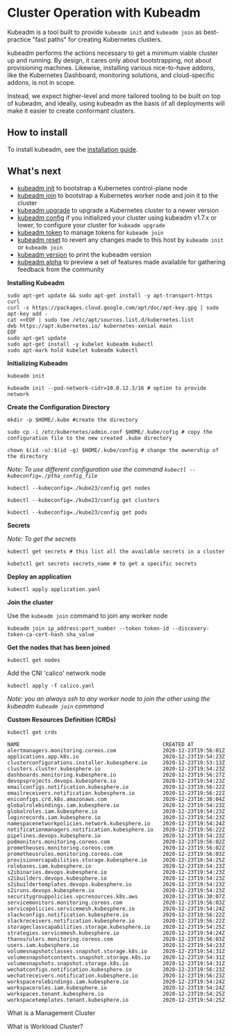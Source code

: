 # Cluster Operation with Kubeadm

Kubeadm is a tool built to provide `kubeadm init` and `kubeadm join` as best-practice "fast paths" for creating Kubernetes clusters.

kubeadm performs the actions necessary to get a minimum viable cluster up and running. By design, it cares only about bootstrapping, not about provisioning machines. Likewise, installing various nice-to-have addons, like the Kubernetes Dashboard, monitoring solutions, and cloud-specific addons, is not in scope.

Instead, we expect higher-level and more tailored tooling to be built on top of kubeadm, and ideally, using kubeadm as the basis of all deployments will make it easier to create conformant clusters.

## How to install

To install kubeadm, see the [installation guide](https://kubernetes.io/docs/setup/production-environment/tools/kubeadm/install-kubeadm).

## What's next

- [kubeadm init](https://kubernetes.io/docs/reference/setup-tools/kubeadm/kubeadm-init) to bootstrap a Kubernetes control-plane node
- [kubeadm join](https://kubernetes.io/docs/reference/setup-tools/kubeadm/kubeadm-join) to bootstrap a Kubernetes worker node and join it to the cluster
- [kubeadm upgrade](https://kubernetes.io/docs/reference/setup-tools/kubeadm/kubeadm-upgrade) to upgrade a Kubernetes cluster to a newer version
- [kubeadm config](https://kubernetes.io/docs/reference/setup-tools/kubeadm/kubeadm-config) if you initialized your cluster using kubeadm v1.7.x or lower, to configure your cluster for `kubeadm upgrade`
- [kubeadm token](https://kubernetes.io/docs/reference/setup-tools/kubeadm/kubeadm-token) to manage tokens for `kubeadm join`
- [kubeadm reset](https://kubernetes.io/docs/reference/setup-tools/kubeadm/kubeadm-reset) to revert any changes made to this host by `kubeadm init` or `kubeadm join`
- [kubeadm version](https://kubernetes.io/docs/reference/setup-tools/kubeadm/kubeadm-version) to print the kubeadm version
- [kubeadm alpha](https://kubernetes.io/docs/reference/setup-tools/kubeadm/kubeadm-alpha) to preview a set of features made available for gathering feedback from the community

**Installing Kubeadm**

```shell
sudo apt-get update && sudo apt-get install -y apt-transport-https curl
curl -s https://packages.cloud.google.com/apt/doc/apt-key.gpg | sudo apt-key add -
cat <<EOF | sudo tee /etc/apt/sources.list.d/kubernetes.list
deb https://apt.kubernetes.io/ kubernetes-xenial main
EOF
sudo apt-get update
sudo apt-get install -y kubelet kubeadm kubectl
sudo apt-mark hold kubelet kubeadm kubectl
```



**Initializing Kubeadm**

```shell
kubeadm init 

kubeadm init --pod-network-cidr=10.0.12.3/16 # option to provide network
```



**Create the Configuration Directory**

```shell
mkdir -p $HOME/.kube #create the directory

sudo cp -i /etc/kubernetes/admin.conf $HOME/.kube/cofig # copy the configuration file to the new created .kube directory

chown $(id -u):$(id -g) $HOME/.kube/config # change the ownership of the directory
```



*Note: To use different configuration use the command `kubectl --kubeconfig=./ptha_config_file`*

```shell
kubectl --kubeconfig=./kube23/config get nodes

kubectl --kubeconfig=./kube23/config get clusters

kubectl --kubeconfig=./kube23/config get pods
```

**Secrets**

*Note: To get the secrets*

```shell
kubectl get secrets # this list all the available secrets in a cluster

kubetctl get secrets secrets_name # to get a specific secrets
```



**Deploy an application**

```shell
kubectl apply application.yanl
```



**Join the cluster**

Use the `kubeadm join` command to join any worker node

```shell
kubeadm join ip_address:port_number --token token-id --discovery-token-ca-cert-hash sha_value
```

**Get the nodes that has been joined**

```shell
kubectl get nodes
```



Add the CNI 'calico' network node

```shell
kubectl apply -f calico.yanl
```



*Note: you an always ssh to any worker node to join the other using the kubeadm `kubeadm join` command*



**Custom Resources Definition (CRDs)**

```shell
kubectl get crds
```

```shell
NAME                                              CREATED AT
alertmanagers.monitoring.coreos.com               2020-12-23T19:56:01Z
applications.app.k8s.io                           2020-12-23T19:54:23Z
clusterconfigurations.installer.kubesphere.io     2020-12-23T19:53:13Z
clusters.cluster.kubesphere.io                    2020-12-23T19:54:23Z
dashboards.monitoring.kubesphere.io               2020-12-23T19:56:27Z
devopsprojects.devops.kubesphere.io               2020-12-23T19:54:23Z
emailconfigs.notification.kubesphere.io           2020-12-23T19:56:22Z
emailreceivers.notification.kubesphere.io         2020-12-23T19:56:22Z
eniconfigs.crd.k8s.amazonaws.com                  2020-12-23T16:30:04Z
globalrolebindings.iam.kubesphere.io              2020-12-23T19:54:23Z
globalroles.iam.kubesphere.io                     2020-12-23T19:54:23Z
loginrecords.iam.kubesphere.io                    2020-12-23T19:54:23Z
namespacenetworkpolicies.network.kubesphere.io    2020-12-23T19:54:24Z
notificationmanagers.notification.kubesphere.io   2020-12-23T19:56:22Z
pipelines.devops.kubesphere.io                    2020-12-23T19:54:23Z
podmonitors.monitoring.coreos.com                 2020-12-23T19:56:02Z
prometheuses.monitoring.coreos.com                2020-12-23T19:56:02Z
prometheusrules.monitoring.coreos.com             2020-12-23T19:56:03Z
provisionercapabilities.storage.kubesphere.io     2020-12-23T19:54:25Z
rolebases.iam.kubesphere.io                       2020-12-23T19:54:23Z
s2ibinaries.devops.kubesphere.io                  2020-12-23T19:54:23Z
s2ibuilders.devops.kubesphere.io                  2020-12-23T19:54:23Z
s2ibuildertemplates.devops.kubesphere.io          2020-12-23T19:54:23Z
s2iruns.devops.kubesphere.io                      2020-12-23T19:54:23Z
securitygrouppolicies.vpcresources.k8s.aws        2020-12-23T16:30:07Z
servicemonitors.monitoring.coreos.com             2020-12-23T19:56:03Z
servicepolicies.servicemesh.kubesphere.io         2020-12-23T19:54:24Z
slackconfigs.notification.kubesphere.io           2020-12-23T19:56:22Z
slackreceivers.notification.kubesphere.io         2020-12-23T19:56:22Z
storageclasscapabilities.storage.kubesphere.io    2020-12-23T19:54:25Z
strategies.servicemesh.kubesphere.io              2020-12-23T19:54:24Z
thanosrulers.monitoring.coreos.com                2020-12-23T19:56:03Z
users.iam.kubesphere.io                           2020-12-23T19:54:23Z
volumesnapshotclasses.snapshot.storage.k8s.io     2020-12-23T19:54:31Z
volumesnapshotcontents.snapshot.storage.k8s.io    2020-12-23T19:54:31Z
volumesnapshots.snapshot.storage.k8s.io           2020-12-23T19:54:31Z
wechatconfigs.notification.kubesphere.io          2020-12-23T19:56:23Z
wechatreceivers.notification.kubesphere.io        2020-12-23T19:56:23Z
workspacerolebindings.iam.kubesphere.io           2020-12-23T19:54:24Z
workspaceroles.iam.kubesphere.io                  2020-12-23T19:54:24Z
workspaces.tenant.kubesphere.io                   2020-12-23T19:54:25Z
workspacetemplates.tenant.kubesphere.io           2020-12-23T19:54:25Z

```

What is a Management Cluster 

What is Workload Cluster?